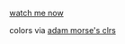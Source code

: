 [watch me now](http://mthjn.github.io/ripple/)  
  
colors via [adam morse's clrs](https://github.com/mrmrs/colors)  
